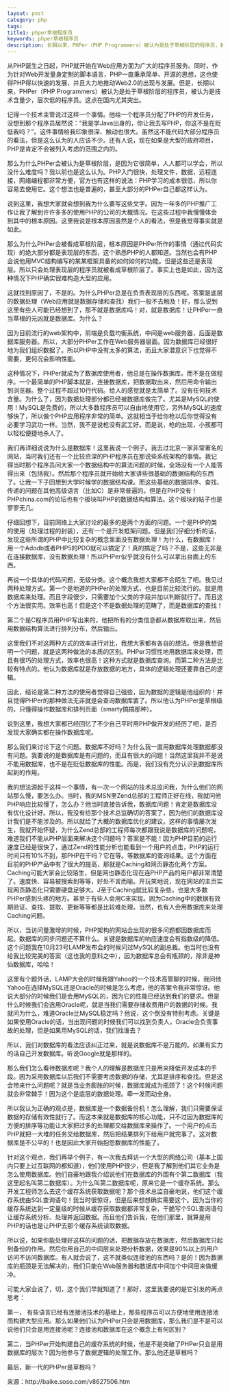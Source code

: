 ```yaml
---
layout: post
category: php
tags: 
title1: phper草根程序员
keywords: phper草根程序员 
description: 长期以来，PHPer（PHP Programmers）被认为是处于草根阶层的程序员，被认为是技术含量少，层次低的程序员。这点在国内尤其突出。
---
```


<p>从PHP诞生之日起，PHP就开始在Web应用方面为广大的程序员服务。同时，作为针对Web开发量身定制的脚本语言，PHP一直秉承简单、开源的思想，这也使得PHP得以快速的发展，并且大力地推动Web2.0的出现与发展。但是，长期以来，PHPer（PHP Programmers）被认为是处于草根阶层的程序员，被认为是技术含量少，层次低的程序员。这点在国内尤其突出。</p>

<p>记得一个技术主管说过这样一个事情。他给一个程序员分配了PHP的开发任务，没想到那个程序员居然说：“我是学Java出身的，你让我去写PHP，你这不是在贬低我吗？”。这件事情给我印象很深、触动也很大。虽然这不能代码大部分程序员的看法，但是这么认为的人应该不少。还有人说，现在如果是大型的政府项目，PHP是肯定不会被列入考虑的范围之内的。</p>

<p>那么为什么PHPer会被认为是草根阶层，是因为它很简单，人人都可以学会，所以没什么难度吗？我以前也是这么认为。PHP入门很快，处理文件，数据，远程连接，网络编程都非常方便，官方也有这样的说法：PHP学习的成本很低，所以你容易去使用它。这个想法也是普遍的，甚至大部分的PHPer自己都这样认为。</p>

<p>说到这里，我想大家就会想到我为什么要写这些文字。因为一年多的PHP推广工作让我了解到许许多多的使用PHP的公司的大概情况。在这些过程中我慢慢体会到其中的根本原因。这里我说是根本原因虽然是个人的看法，但是我觉得事实就是如此。</p>

<p>那么为什么PHPer会被看成草根阶层，根本原因是PHPer所作的事情（通过代码实现）的绝大部分都是表现层的东西，这个熟悉PHP的人都知道。当然也会有PHP会说他用MVC结构编写的某某框架具备的如何如何的功能。但是这些还是表现层。所以只会处理表现层的程序员就被看成草根阶层了。事实上也是如此，因为这种情况下PHP确实很难构造大型的应用。</p>

<p>这就找到原因了，不是的。为什么PHPer总是在负责表现层的东西呢。答案是底层的数据处理（Web应用就是数据存储和查找）我们一般不去触及！好，那么说到这里有些人可能已经想到了，那不就是数据库吗！对，就是数据库！让PHPer一直当草根的元凶就是数据库。为什么？</p>

<p>因为目前流行的web架构中，前端是负载均衡系统，中间是web服务器，后面是数据库服务器。所以，大部分PHPer工作在Web服务器层面。因为数据库已经很好地为我们组织数据了。所以PHP中没有太多的算法，而且大家潜意识下也觉得不需要，更何况会影响性能。</p>

<p>这种情况下，PHPer就成为了数据库使用者，他总是在操作数据库。而不是在做程序。一个最简单的PHP脚本就是，连接数据库，把数据取出来，然后用命令输出到浏览器。整个过程不超过10行代码。给人的感觉就是太简单了。没有任何技术含量。为什么了，因为数据处理部分都已经被数据库做完了。尤其是MySQL的使用！MySQL是免费的，所以大多数程序员可以自由地使用它，另外MySQL的速度够快了，所以做个PHP应用程序非常的简单。这就相当于给你枪以后你觉得没有必要学习武功一样。当然，我不是说枪没有武工好。而是说，枪的出现，小孩都可以轻松便捷地杀人了。</p>

<p>我们再详细说说为什么是数据库！这里我说一个例子。我去过北京一家非常著名的网站，当时我们还有一个比较资深的PHP程序员在那说些系统架构的事情。我记得当时那个程序员问大家一个数据结构中的算法问题的时候，全场没有一个人能答得出来（包括我）。然后那个程序员就开始给大家讲些很基础的数据结构的东西了。让我一下子回想到大学时候学的数据结构课。而这些基础的数据排序、查找、传递的问题在其他高级语言（比如C）是非常普遍的。但是在PHP没有！PHPchina.com的论坛也有个板块叫PHP的数据结构和算法。这个板块的帖子也是寥寥无几。</p>

<p>仔细回想下，目前网络上大家讨论的最多的是两个方面的问题。一个是PHP的类的使用（处理过程的封装），还有一个是开发框架问题。但是我们仔细分析的话，发现这些所谓的PHP中比较复杂的概念里面没有数据处理！为什么，有数据库！用一个Adodb或者PHP5的PDO就可以搞定了！真的搞定了吗？不是，这些无非是在连接数据库，没有数据处理！所以PHPer似乎就没有什么可以拿出台面上的东西。</p>

<p>再说一个具体的代码问题，无级分类。这个概念我想大家都不会陌生了吧。我见过两种处理方式。第一个是地道的PHPer的处理方式，也是目前比较流行的。就是用数据库来处理。而且字段很少，只需要加个父类的字段并加以判断就行了。而且这个方法很实用。效率也高！但是这个不是数据处理的范畴了，而是数据库的查找！</p>

<p>第二个是C程序员用PHP写出来的，他把所有的分类信息都从数据库取出来，然后用数据结构算法进行排列分布，然后输出。</p>

<p>这里我们不对这两种方式的效率进行对比，我想大家都有各自的想法。但是我想说明一个问题，就是这两种做法的本质的区别。PHPer习惯性地用数据库来处理，而且有很巧的处理方式，效率也很高！这种方式就是数据库查询。而第二种方法是比较有特点的。他认为数据库就是存放数据的地方，具体的逻辑处理还要靠自己的逻辑。</p>

<p>因此，结论是第二种方法的使用者觉得自己强些，因为数据的逻辑是他组织的！并且觉得PHPer的那种做法无非就是会查询数据库罢了。所以他认为PHPer是草根级的，只懂得操作数据库和排列页面（smarty搞搞那种）。</p>

<p>说到这里，我想大家都已经回忆了不少自己平时用PHP做开发的经历了吧，是否发现大家确实都在操作数据库呢。</p>

<p>那么我们来讨论下这个问题。数据库不好吗？为什么我一直用数据库处理数据都没有问题。我要说的是数据库是有问题的，而且有很大的问题！当然这里我并不是说不能用数据库，也不是在贬低数据库的性能。而是，我们没有充分认识到数据库所起到的作用。</p>

<p>我的想法源起于这样一个事情，有一次一个网站的技术总监问我，为什么他们的网站那么慢，要怎么办。当时，我的MSN里Zend总部的工程师正好在线，我就问他PHP响应比较慢了，怎么办？他当时直接告诉我，数据库问题！肯定是数据库没有优化设计好。所以，我没有给那个技术总监确切的答案了，因为他们的数据库设计我们是不能涉及的。所以就给了大概的数据库优化的建议。这样的事情屡次发生，我就开始怀疑，为什么Zend总部的工程师每次都跟我说是数据库的问题呢，难道我们不能从PHP层面来解决这个问题吗？答案是不能！因为PHP目前的运行速度已经是很快了，通过Zend的性能分析也能看到一个用户的点击，PHP的运行时间只有10%不到，那PHP在干吗？它在等。等数据库的查询结果。这个方面在目前的PHP产品中有了很大的提高，那就是Caching和网页静态化两个方案。Caching可能大家会比较陌生，但是网也静态化现在连PHP产品的用户都非常清楚了。速度快、容易被搜索到等等，好处不言而喻。开玩笑地说，现在网站的主页实现网页静态化只需要硬盘足够大。J至于Caching就比较复杂些，也是大多数PHPer感到头疼的地方。甚至于有些人会用C来实现。因为Caching中的数据有效期验证、查找、提取、更新等等都是比较难处理。当然，也有人会用数据库来处理Caching问题。</p>

<p>所以，当访问量激增的时候，PHP架构的网站会出现的很多问题都因数据库而起。数据库的同步问题还不算什么。关键是数据库的响应速度会有指数级的降低。这个问题我在10月23号LAMP发布会的时候问过MySQL的副总裁。他当时也没有给我比较完美的答案（这也我的意料之中），因为数据库总会有瓶颈的，除非是神仙数据库，哈哈！</p>

<p>这里有个题外话，LAMP大会的时候我跟Yahoo的一个技术高管聊的时候，我问他Yahoo在选择MySQL还是Oracle的时候是怎么考虑，他的答案令我非常惊讶。他说大部分的时候我们是会用MySQL的，因为它的性能已经达到我们的要求。但是什么时候我们会选用Oracle呢，就是当我们需要存储收费用户的数据的时候。我就问为什么，难道Oracle比MySQL稳定吗？他说，这个倒没有特别考虑。关键是如果使用Oracle的话，当出现问题的时候我们可以找到负责人，Oracle会负责事故的处理，但是如果用MySQL的话，我们找谁去？</p>

<p>所以，我们对数据库的看法应该纠正过来，就是说数据库不是万能的。如果有实力的话自己开发数据库。听说Google就是那样的。</p>

<p>那么我们怎么看待数据库呢？我个人的理解是数据库只是用来降低开发成本的手段。因为采用数据库以后我们不需要考虑数据的存储，尤其是排序和查找。但是这会带来什么问题呢？就是当业务膨胀的时候，数据库就成为瓶颈了！这个时候问题就会非常棘手！因为这个是底层的数据处理。牵一发而动全身。</p>

<p>所以我认为正确的观点是，数据库是一个数据备份机！怎么理解，我们只需要保证数据的存储有效性就行了。而这本来就是数据库的核心功能，只不过因为数据库的方便的排序等功能让大家把过多的处理都交给数据库来操作了。一个用户的点击PHP就把一大堆的任务交给数据库，然后把结果排列下给用户就完事了。这对数据库是不公平的！也是因此大家开始抱怨数据库的性能了。</p>

<p>针对这个观点，我们再举个例子，有一次我去拜访一个大型的网络公司（基本上国内只要上过互联网的都知道），他们使用PHP很少，但是我了解到他们其它业务是怎么使用数据库。他们自豪地跟我介绍说他们在数据库的外围有个第二数据库（我这里起名叫第二数据库）。为什么叫第二数据库呢，原来它是一个缓存系统。那么开发工程师怎么去这个缓存系统获取数据呢？那个技术总监自豪地说，他们这个缓存系统由SQL查询语句！我当时很惊讶，但是后来想想确实需要这个。因为当你的缓存系统达到一定量级的时候从缓存获取数据都非常复杂，干脆写个SQL查询语句让缓存系统分析、处理并返回数据。而且他们告诉我，在他们那里，就算是用PHP的话也是让PHP去那个缓存系统读取数据。</p>

<p>所以说，如果你能处理好这样的问题的话，把数据存放在数据库，然后数据库只起到备份的作用。然后你用自己的中间层来处理分析数据，效果是90%以上的用户访问不访问数据库。有人就会说了，这不就类似连接池的东西吗？是的！因为数据库的瓶颈是无法解决的，我们只能在Web服务器和数据库中间加个中间层来做缓冲。</p>

<p>可能大家会说了，切，这个我们早就知道了！那好，这里我要说的是它引发的两点思考：</p>

<p>第一， 有些语言已经有连接池技术的基础上，那些程序员可以方便地使用连接池而构建大型应用。那么如果他们认为PHPer只会是用数据库，那么我们是不是可以说他们只会是用连接池呢？连接池和数据库在这个概念上有何区别？</p>

<p>第二，当PHPer开始构建自己的缓存系统的时候，他是不是突破了PHPer只会是用数据库的层次？因为他参与了数据逻辑的处理工作。那么他还是草根吗？</p>

<p>最后，新一代的PHPer是草根吗？</p>

<p>来源：http://baike.soso.com/v8627506.htm</p>
